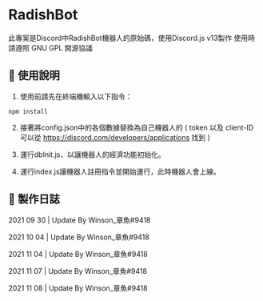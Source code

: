# RadishBot
此專案是Discord中RadishBot機器人的原始碼，使用Discord.js v13製作
使用時請遵照 GNU GPL 開源協議

## 🔮 使用說明
1. 使用前請先在終端機輸入以下指令：
```
npm install
```

2. 接著將config.json中的各個數據替換為自己機器人的
( token 以及 client-ID 可以從 https://discord.com/developers/applications 找到 )

3. 運行dbInit.js，以讓機器人的經濟功能初始化。

4. 運行index.js讓機器人註冊指令並開始運行，此時機器人會上線。

## 📌 製作日誌

2021 09 30 | Update By Winson_章魚#9418

2021 10 04 | Update By Winson_章魚#9418

2021 11 04 | Update By Winson_章魚#9418

2021 11 07 | Update By Winson_章魚#9418

2021 11 08 | Update By Winson_章魚#9418
